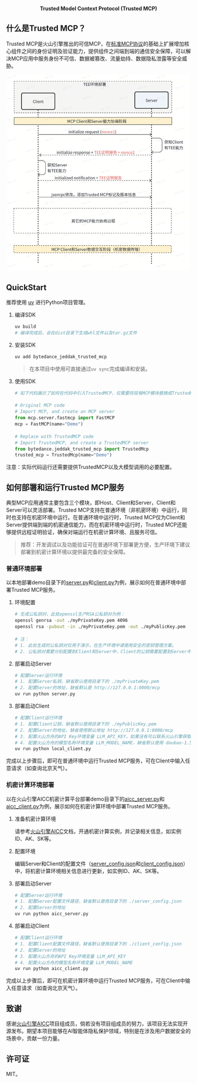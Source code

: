 <p align="center"><strong>Trusted Model Context Protocol (Trusted MCP)</strong></p>

## 什么是Trusted MCP？

Trusted MCP是火山引擎推出的可信MCP，在[标准MCP协议](https://modelcontextprotocol.io/)的基础上扩展增加核心组件之间的身份证明及验证能力，提供组件之间端到端的通信安全保障，可以解决MCP应用中服务身份不可信、数据被篡改、流量劫持、数据隐私泄露等安全威胁。

<p align="center">
  <img src="./docs/trusted_mcp.png" width="500">
</p>

## QuickStart

推荐使用 [uv](https://docs.astral.sh/uv/getting-started/installation/#installing-uv) 进行Python项目管理。

1. 编译SDK
    ```bash
    uv build
    # 编译完成后，会在dist目录下生成whl文件以及tar.gz文件
    ```

2. 安装SDK
    ```bash
    uv add bytedance_jeddak_trusted_mcp
    ```
    > 在本项目中使用可直接通过`uv sync`完成编译和安装。


3. 使用SDK
    ```python
    # 如下代码展示了如何在代码中引入TrustedMCP，仅需要将现有MCP模块替换成TrustedMCP模块即可。

    # Original MCP code
    # Import MCP, and create an MCP server
    from mcp.server.fastmcp import FastMCP
    mcp = FastMCP(name="Demo")

    # Replace with TrustedMCP code
    # Import TrustedMCP, and create a TrustedMCP server
    from bytedance.jeddak_trusted_mcp import TrustedMcp
    trusted_mcp = TrustedMcp(name="Demo")
    ```

注意：实际代码运行还需要提供TrustedMCP以及大模型调用的必要配置。

## 如何部署和运行Trusted MCP服务

典型MCP应用通常主要包含三个模块，即Host、Client和Server，Client和Server可以灵活部署。Trusted MCP支持在普通环境（非机密环境）中运行，同时也支持在机密环境中运行。在普通环境中运行时，Trusted MCP仅为Client和Server提供端到端的机密通信能力，而在机密环境中运行时，Trusted MCP还能够提供远程证明验证，确保对端运行在机密计算环境、且服务可信。

> 推荐：开发调试以及功能验证可在普通环境下部署更方便，生产环境下建议部署到机密计算环境以提供最完备的安全保障。

### 普通环境部署

以本地部署demo目录下的[server.py](./demo/server.py)和[client.py](./demo/local_client.py)为例，展示如何在普通环境中部署Trusted MCP服务。

1. 环境配置
    ```bash
    # 生成公私钥对，此处openssl生产RSA公私钥对为例：
    openssl genrsa -out ./myPrivateKey.pem 4096
    openssl rsa -pubout -in ./myPrivateKey.pem -out ./myPublicKey.pem

    # 注：
    # 1. 此处生成的公私钥对仅用于演示，在生产环境中请使用安全的密钥管理方案。
    # 2. 公私钥对需要分别配置到Client和Server中，Client的公钥需要配置到Server中，Server的公钥需要配置到Client中。
    ```

2. 部署启动Server
    ```bash
    # 配置Server运行环境
    # 1. 配置Server私钥，缺省默认使用目录下的 ./myPrivateKey.pem
    # 2. 配置Server的地址，缺省默认是 http://127.0.0.1:8000/mcp
    uv run python server.py
    ```
    
3. 部署启动Client
    ```bash
    # 配置Client运行环境
    # 1. 配置Client公钥，缺省默认使用目录下的 ./myPublicKey.pem
    # 2. 配置Server的地址，缺省使用默认地址 http://127.0.0.1:8000/mcp
    # 3. 配置火山方舟的API Key环境变量 LLM_API_KEY，如果没有可以联系火山引擎获取一个临时的API Key
    # 4. 配置火山方舟的模型名称环境变量 LLM_MODEL_NAME，缺省默认使用 doubao-1.5-pro-32k-250115
    uv run python local_client.py
    ```

完成以上步骤后，即可在普通环境中运行Trusted MCP服务，可在Client中输入任意请求（如查询北京天气）。

### 机密计算环境部署

以在火山引擎AICC机密计算平台部署demo目录下的[aicc_server.py](./demo/aicc_server.py)和[aicc_client.py](./demo/aicc_client.py)为例，展示如何在机密计算环境中部署Trusted MCP服务。

1. 准备机密计算环境

    请参考[火山引擎AICC](https://www.volcengine.com/docs/85010/1408106?lang=zh)文档，开通机密计算实例，并记录相关信息，如实例ID、AK、SK等。

2. 配置环境

   编辑Server和Client的配置文件（[server_config.json](./demo/server_config.json)和[client_config.json](./demo/client_config.json)）中，将机密计算环境相关信息进行更新，如实例ID、AK、SK等。

3. 部署启动Server
    ```bash
    # 配置Server运行环境
    # 1. 配置Server配置文件路径，缺省默认使用目录下的 ./server_config.json
    # 2. 配置Server的地址
    uv run python aicc_server.py
    ```

4. 部署启动Client
    ```bash
    # 配置Client运行环境
    # 1. 配置Client配置文件路径，缺省默认使用目录下的 ./client_config.json
    # 2. 配置Server的地址
    # 3. 配置火山方舟的API Key环境变量 LLM_API_KEY
    # 4. 配置火山方舟的模型名称环境变量 LLM_MODEL_NAME
    uv run python aicc_client.py
    ```

完成以上步骤后，即可在机密计算环境中运行Trusted MCP服务，可在Client中输入任意请求（如查询北京天气）。

## 致谢
   感谢[火山引擎AICC](https://www.volcengine.com/docs/85010/1408106?lang=zh)项目组成员，倘若没有项目组成员的努力，该项目无法实现开源发布。期望本项目能够在AI智能体隐私保护领域，特别是在涉及用户数据安全的场景中，贡献一份力量。
## 许可证
   MIT。
